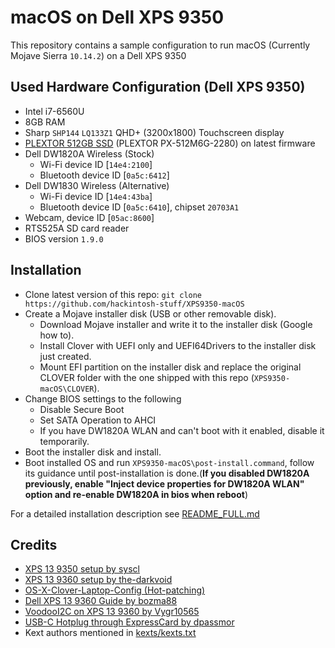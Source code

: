 # macOS on Dell XPS 9350

This repository contains a sample configuration to run macOS (Currently Mojave Sierra `10.14.2`) on a Dell XPS 9350

## Used Hardware Configuration (Dell XPS 9350)

- Intel i7-6560U
- 8GB RAM
- Sharp `SHP144` `LQ133Z1` QHD+ (3200x1800) Touchscreen display
- [PLEXTOR 512GB SSD](http://www.goplextor.com/Product/Detail/M6G-2280) (PLEXTOR PX-512M6G-2280) on latest firmware
- Dell DW1820A Wireless (Stock)
  - Wi-Fi device ID [`14e4:2100`]
  - Bluetooth device ID [`0a5c:6412`]
- Dell DW1830 Wireless (Alternative)
  - Wi-Fi device ID [`14e4:43ba`]
  - Bluetooth device ID [`0a5c:6410`], chipset `20703A1`
- Webcam, device ID [`05ac:8600`]
- RTS525A SD card reader
- BIOS version `1.9.0`


## Installation

* Clone latest version of this repo: `git clone https://github.com/hackintosh-stuff/XPS9350-macOS`
* Create a Mojave installer disk (USB or other removable disk).
  - Download Mojave installer and write it to the installer disk (Google how to).
  - Install Clover with UEFI only and UEFI64Drivers to the installer disk just created.
  - Mount EFI partition on the installer disk and replace the original CLOVER folder with the one shipped with this repo (`XPS9350-macOS\CLOVER`).
* Change BIOS settings to the following
  - Disable Secure Boot
  - Set SATA Operation to AHCI
  - If you have DW1820A WLAN and can't boot with it enabled, disable it temporarily.
* Boot the installer disk and install.
* Boot installed OS and run `XPS9350-macOS\post-install.command`, follow its guidance until post-installation is done.(**If you disabled DW1820A previously, enable "Inject device properties for DW1820A WLAN" option and re-enable DW1820A in bios when reboot**)

For a detailed installation description see [README_FULL.md](https://github.com/hackintosh-stuff/XPS9350-macOS/blob/master/README_FULL.md)


## Credits

- [XPS 13 9350 setup by syscl](https://github.com/syscl/XPS9350-macOS)
- [XPS 13 9360 setup by the-darkvoid](https://github.com/the-darkvoid/XPS9360-macOS)
- [OS-X-Clover-Laptop-Config (Hot-patching)](https://github.com/RehabMan/OS-X-Clover-Laptop-Config)
- [Dell XPS 13 9360 Guide by bozma88](https://www.tonymacx86.com/threads/guide-dell-xps-13-9360-on-macos-sierra-10-12-x-lts-long-term-support-guide.213141/)
- [VoodooI2C on XPS 13 9360 by Vygr10565](https://www.tonymacx86.com/threads/guide-dell-xps-13-9360-on-macos-sierra-10-12-x-lts-long-term-support-guide.213141/page-202#post-1708487)
- [USB-C Hotplug through ExpressCard by dpassmor](https://www.tonymacx86.com/threads/usb-c-hotplug-questions.211313/)
- Kext authors mentioned in [kexts/kexts.txt](https://github.com/hackintosh-stuff/XPS9360-macOS/blob/master/kexts/kexts.txt)
